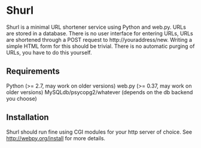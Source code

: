Shurl
=====
Shurl is a minimal URL shortener service using Python and web.py. URLs are stored in a database. There is no user interface for entering URLs, URLs are shortened through a POST request to http://youraddress/new. Writing a simple HTML form for this should be trivial. There is no automatic purging of URLs, you have to do this yourself.

Requirements
------------
Python (>= 2.7, may work on older versions)
web.py (>= 0.37, may work on older versions)
MySQLdb/psycopg2/whatever (depends on the db backend you choose)


Installation
------------
Shurl should run fine using CGI modules for your http server of choice. See http://webpy.org/install for more details.
